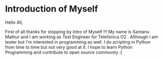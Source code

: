 # Introduction of Myself

Hello All,

First of all thanks for stopping by Intro of Myself !!!
My name is Santanu Mathur and I am working as Test Engineer for Telefonica O2 . Although I am tester but I'm interested in programming as well. I do scripting in Python from time to time but not very good at it. 
I hope to learn Python Programming and contribute to open source community :)
